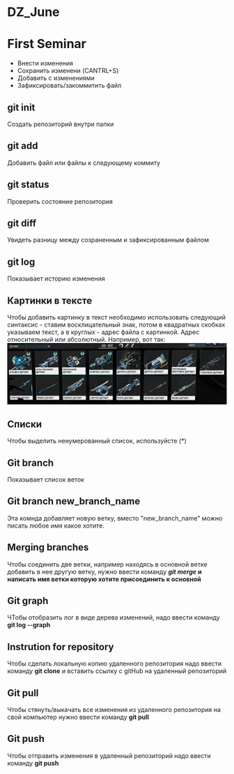 # DZ_June
# First Seminar
* Внести изменения 
* Сохранить изменени (CANTRL+S)
* Добавить с изменениями
* Зафиксировать/закоммитить файл
## git init
Создать репозиторий внутри папки
## git add
Добавить файл или файлы к следующему коммиту
## git status
Проверить состояние репозитория
## git diff
Увидеть разницу между созраненным и зафиксированным файлом
## git log
Показывает историю изменения
## Картинки в тексте
Чтобы добавить картинку в текст необходимо использовать следующий синтаксис - ставим восклицательный знак, потом в квадратных скобках указываем текст, а в круглых - адрес файла с картинкой. Адрес относительный или абсолютный. Например, вот так:
![Привет, вот это например скрин!](Screen.jpg)
## Списки
Чтобы выделить ненумерованный список, используйсте (*)
## Git branch
Показывает список веток
## Git branch new_branch_name
Эта комнда добавляет новую ветку, вместо "new_branch_name" можно писать любое имя какое хотите.
## Merging branches
Чтобы соединить две ветки, например находясь в основной ветке добавить в нее другую ветку, нужно ввести команду **_git merge_ и написать имя ветки которую хотите присоединить к основной**
## Git graph
ЧТобы отобразить лог в виде дерева изменений, надо ввести команду **git log --graph**

## Instrution for repository
Чтобы сделать локальную копию удаленного репозитория надо ввести команду **git clone** и вставить ссылку с gitHub на удаленный репозиторий
## Git pull
Чтобы стянуть/выкачать все изменения из удаленного репозитория на свой компьютер нужно ввести команду **git pull**
## Git push
Чтобы отправить изменения в удаленный репозиторий надо ввести команду **git push**